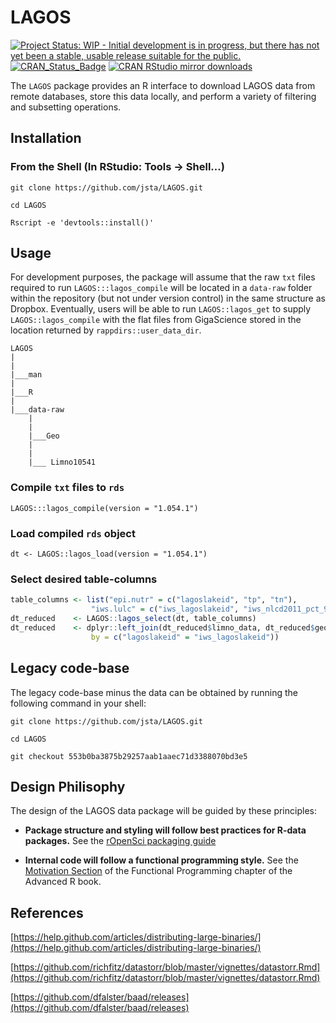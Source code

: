 # LAGOS

[![Project Status: WIP - Initial development is in progress, but there has not yet been a stable, usable release suitable for the public.](http://www.repostatus.org/badges/latest/wip.svg)](http://www.repostatus.org/#wip)
[![CRAN\_Status\_Badge](http://www.r-pkg.org/badges/version/LAGOS)](https://cran.r-project.org/package=LAGOS) 
[![CRAN RStudio mirror downloads](http://cranlogs.r-pkg.org/badges/LAGOS)](https://cran.r-project.org/package=LAGOS)

The `LAGOS` package provides an R interface to download LAGOS data from remote databases, store this data locally, and perform a variety of filtering and subsetting operations.

## Installation

### From the Shell (In RStudio: Tools -> Shell...)

`git clone https://github.com/jsta/LAGOS.git`

`cd LAGOS`

`Rscript -e 'devtools::install()'`
 
## Usage

For development purposes, the package will assume that the raw `txt` files required to run `LAGOS:::lagos_compile` will be located in a `data-raw` folder within the repository (but not under version control) in the same structure as Dropbox. Eventually, users will be able to run `LAGOS::lagos_get` to supply `LAGOS::lagos_compile` with the flat files from GigaScience stored in the location returned by `rappdirs::user_data_dir`.

```
LAGOS
|
|
|___man
|
|___R
|
|___data-raw
    |
    |
    |___Geo
    |
    |
    |___ Limno10541

```

### Compile `txt` files to `rds`

```
LAGOS:::lagos_compile(version = "1.054.1")
```

### Load compiled `rds` object

```
dt <- LAGOS::lagos_load(version = "1.054.1")
```

### Select desired table-columns

```r
table_columns <- list("epi.nutr" = c("lagoslakeid", "tp", "tn"),
                  "iws.lulc" = c("iws_lagoslakeid", "iws_nlcd2011_pct_95"))
dt_reduced    <- LAGOS::lagos_select(dt, table_columns)
dt_reduced    <- dplyr::left_join(dt_reduced$limno_data, dt_reduced$geo_data,
                  by = c("lagoslakeid" = "iws_lagoslakeid"))
```

## Legacy code-base

The legacy code-base minus the data can be obtained by running the following command in your shell:

```
git clone https://github.com/jsta/LAGOS.git 

cd LAGOS

git checkout 553b0ba3875b29257aab1aaec71d3388070bd3e5
```

## Design Philisophy

The design of the LAGOS data package will be guided by these principles:

 * **Package structure and styling will follow best practices for R-data packages.** See the [rOpenSci packaging guide](https://github.com/ropensci/onboarding/blob/master/packaging_guide.md)
 
 * **Internal code will follow a functional programming style.** See the [Motivation Section](http://adv-r.had.co.nz/Functional-programming.html#fp-motivation) of the Functional Programming chapter of the Advanced R book.

## References

[https://help.github.com/articles/distributing-large-binaries/](https://help.github.com/articles/distributing-large-binaries/)

[https://github.com/richfitz/datastorr/blob/master/vignettes/datastorr.Rmd](https://github.com/richfitz/datastorr/blob/master/vignettes/datastorr.Rmd)

[https://github.com/dfalster/baad/releases](https://github.com/dfalster/baad/releases)
